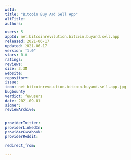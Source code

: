```yaml
---
wsId: 
title: "Bitcoin Buy And Sell App"
altTitle: 
authors:

users: 5
appId: net.bitcoinrevolution.bitcoin.buyand.sell.app
released: 2021-06-17
updated: 2021-06-17
version: "1.0"
stars: 0.0
ratings: 
reviews: 
size: 3.3M
website: 
repository: 
issue: 
icon: net.bitcoinrevolution.bitcoin.buyand.sell.app.jpg
bugbounty: 
verdict: fewusers
date: 2021-09-01
signer: 
reviewArchive:


providerTwitter: 
providerLinkedIn: 
providerFacebook: 
providerReddit: 

redirect_from:

---
```



